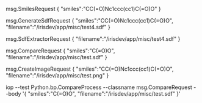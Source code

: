 msg.SmilesRequest
{
"smiles":"CC(=O)Nc1ccc(cc1)C(=O)O"
}

msg.GenerateSdfRequest
{
"smiles":"CC(=O)Nc1ccc(cc1)C(=O)O",
"filename":"/irisdev/app/misc/test4.sdf"
}

msg.SdfExtractorRequest
{
"filename":"/irisdev/app/misc/test4.sdf"
}

msg.CompareRequest
{
"smiles":"C(=O)O",
"filename":"/irisdev/app/misc/test.sdf"
}

msg.CreateImageRequest
{
"smiles":"CC(=O)Nc1ccc(cc1)C(=O)O",
"filename":"/irisdev/app/misc/test.png"
}


iop --test Python.bp.CompareProcess --classname msg.CompareRequest --body '{ "smiles":"C(=O)O", "filename":"/irisdev/app/misc/test.sdf" }'